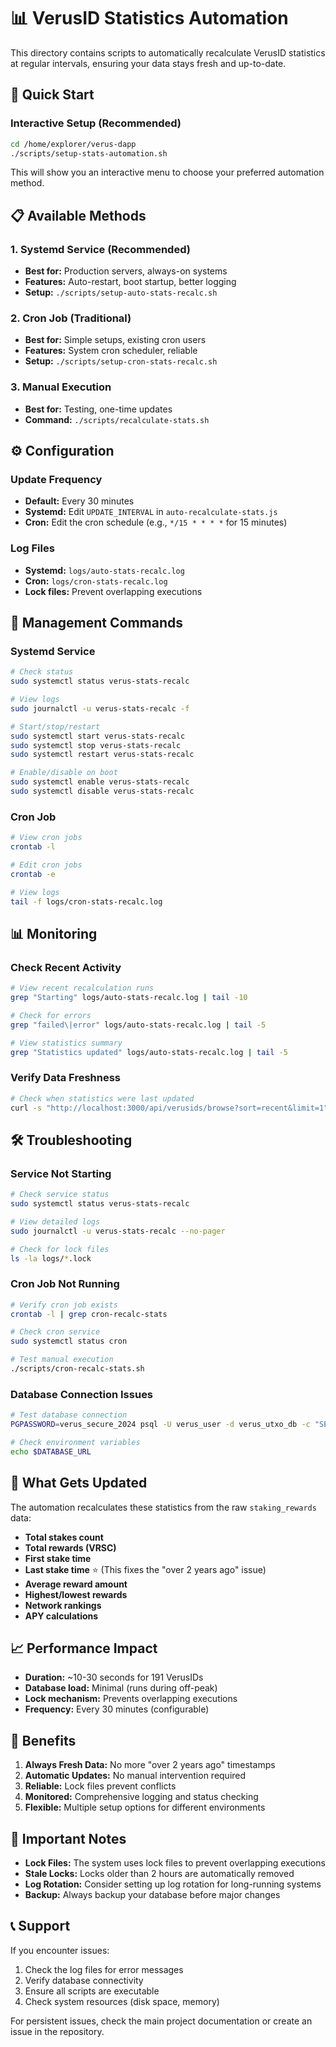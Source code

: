 # 📊 VerusID Statistics Automation

This directory contains scripts to automatically recalculate VerusID statistics at regular intervals, ensuring your data stays fresh and up-to-date.

## 🚀 Quick Start

### Interactive Setup (Recommended)

```bash
cd /home/explorer/verus-dapp
./scripts/setup-stats-automation.sh
```

This will show you an interactive menu to choose your preferred automation method.

## 📋 Available Methods

### 1. Systemd Service (Recommended)

- **Best for:** Production servers, always-on systems
- **Features:** Auto-restart, boot startup, better logging
- **Setup:** `./scripts/setup-auto-stats-recalc.sh`

### 2. Cron Job (Traditional)

- **Best for:** Simple setups, existing cron users
- **Features:** System cron scheduler, reliable
- **Setup:** `./scripts/setup-cron-stats-recalc.sh`

### 3. Manual Execution

- **Best for:** Testing, one-time updates
- **Command:** `./scripts/recalculate-stats.sh`

## ⚙️ Configuration

### Update Frequency

- **Default:** Every 30 minutes
- **Systemd:** Edit `UPDATE_INTERVAL` in `auto-recalculate-stats.js`
- **Cron:** Edit the cron schedule (e.g., `*/15 * * * *` for 15 minutes)

### Log Files

- **Systemd:** `logs/auto-stats-recalc.log`
- **Cron:** `logs/cron-stats-recalc.log`
- **Lock files:** Prevent overlapping executions

## 🔧 Management Commands

### Systemd Service

```bash
# Check status
sudo systemctl status verus-stats-recalc

# View logs
sudo journalctl -u verus-stats-recalc -f

# Start/stop/restart
sudo systemctl start verus-stats-recalc
sudo systemctl stop verus-stats-recalc
sudo systemctl restart verus-stats-recalc

# Enable/disable on boot
sudo systemctl enable verus-stats-recalc
sudo systemctl disable verus-stats-recalc
```

### Cron Job

```bash
# View cron jobs
crontab -l

# Edit cron jobs
crontab -e

# View logs
tail -f logs/cron-stats-recalc.log
```

## 📊 Monitoring

### Check Recent Activity

```bash
# View recent recalculation runs
grep "Starting" logs/auto-stats-recalc.log | tail -10

# Check for errors
grep "failed\|error" logs/auto-stats-recalc.log | tail -5

# View statistics summary
grep "Statistics updated" logs/auto-stats-recalc.log | tail -5
```

### Verify Data Freshness

```bash
# Check when statistics were last updated
curl -s "http://localhost:3000/api/verusids/browse?sort=recent&limit=1" | jq '.data.identities[0].lastRefreshed'
```

## 🛠️ Troubleshooting

### Service Not Starting

```bash
# Check service status
sudo systemctl status verus-stats-recalc

# View detailed logs
sudo journalctl -u verus-stats-recalc --no-pager

# Check for lock files
ls -la logs/*.lock
```

### Cron Job Not Running

```bash
# Verify cron job exists
crontab -l | grep cron-recalc-stats

# Check cron service
sudo systemctl status cron

# Test manual execution
./scripts/cron-recalc-stats.sh
```

### Database Connection Issues

```bash
# Test database connection
PGPASSWORD=verus_secure_2024 psql -U verus_user -d verus_utxo_db -c "SELECT COUNT(*) FROM verusid_statistics;"

# Check environment variables
echo $DATABASE_URL
```

## 🔄 What Gets Updated

The automation recalculates these statistics from the raw `staking_rewards` data:

- **Total stakes count**
- **Total rewards (VRSC)**
- **First stake time**
- **Last stake time** ⭐ (This fixes the "over 2 years ago" issue)
- **Average reward amount**
- **Highest/lowest rewards**
- **Network rankings**
- **APY calculations**

## 📈 Performance Impact

- **Duration:** ~10-30 seconds for 191 VerusIDs
- **Database load:** Minimal (runs during off-peak)
- **Lock mechanism:** Prevents overlapping executions
- **Frequency:** Every 30 minutes (configurable)

## 🎯 Benefits

1. **Always Fresh Data:** No more "over 2 years ago" timestamps
2. **Automatic Updates:** No manual intervention required
3. **Reliable:** Lock files prevent conflicts
4. **Monitored:** Comprehensive logging and status checking
5. **Flexible:** Multiple setup options for different environments

## 🚨 Important Notes

- **Lock Files:** The system uses lock files to prevent overlapping executions
- **Stale Locks:** Locks older than 2 hours are automatically removed
- **Log Rotation:** Consider setting up log rotation for long-running systems
- **Backup:** Always backup your database before major changes

## 📞 Support

If you encounter issues:

1. Check the log files for error messages
2. Verify database connectivity
3. Ensure all scripts are executable
4. Check system resources (disk space, memory)

For persistent issues, check the main project documentation or create an issue in the repository.
